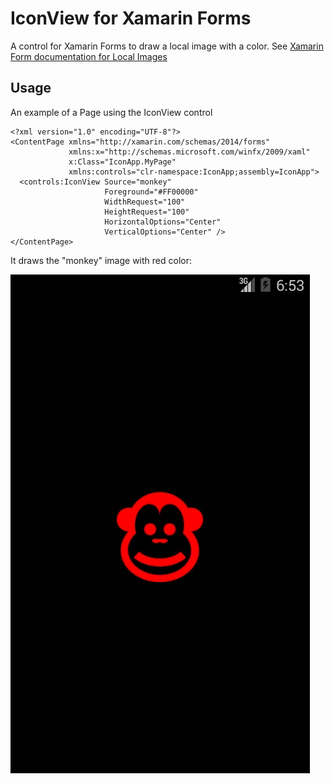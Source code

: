 IconView for Xamarin Forms
===================

A control for Xamarin Forms to draw a local image with a color.
See [Xamarin Form documentation for Local Images](http://developer.xamarin.com/guides/cross-platform/xamarin-forms/working-with/images/#Local_Images) 

Usage
-------

An example of a Page using the IconView control

    <?xml version="1.0" encoding="UTF-8"?>
    <ContentPage xmlns="http://xamarin.com/schemas/2014/forms"
                 xmlns:x="http://schemas.microsoft.com/winfx/2009/xaml"
                 x:Class="IconApp.MyPage"
                 xmlns:controls="clr-namespace:IconApp;assembly=IconApp">
      <controls:IconView Source="monkey"
                         Foreground="#FF00000"
                         WidthRequest="100"
                         HeightRequest="100"
                         HorizontalOptions="Center"
                         VerticalOptions="Center" />
    </ContentPage>

It draws the "monkey" image with red color:

![Android screenshot](s.jpg)


